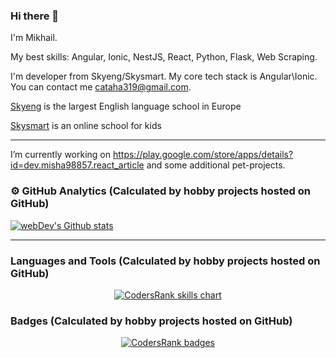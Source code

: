 ### Hi there 👋

I'm Mikhail.

My best skills: Angular, Ionic, NestJS, React, Python, Flask, Web Scraping.

I'm developer from Skyeng/Skysmart. My core tech stack is Angular\Ionic. You can contact me cataha319@gmail.com.

[Skyeng](https://skyeng.ru/) is the largest English language school in Europe

[Skysmart](https://skysmart.ru/) is an online school for kids

---

I’m currently working on https://play.google.com/store/apps/details?id=dev.misha98857.react_article and some additional pet-projects.

### ⚙️ GitHub Analytics (Calculated by hobby projects hosted on GitHub)

<a href="https://github-readme-streak-stats.herokuapp.com/?user=misha98857&theme=algolia" target="_blank">
  <img src="https://github-readme-streak-stats.herokuapp.com/?user=misha98857&theme=algolia" alt="webDev's Github stats" />
</a>

---

### Languages and Tools (Calculated by hobby projects hosted on GitHub)
<p align="center">
  <a href="https://profile.codersrank.io/user/misha98857" target="_blank">
    <img src="https://cr-skills-chart-widget.azurewebsites.net/api/api?username=misha98857&width=820&branding=true&sort-by-score=true" alt="CodersRank skills chart"/>
  </a>
</p>

### Badges (Calculated by hobby projects hosted on GitHub)

<p align="center">
  <a href="https://profile.codersrank.io/user/misha98857" target="_blank">
    <img src="https://cr-ss-service.azurewebsites.net/api/ScreenShot?widget=summary&username=misha98857&badges=3" alt="CodersRank badges"/>
  </a>
</p>
